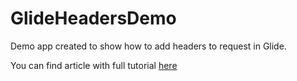 # GlideHeadersDemo

Demo app created to show how to add headers to request in Glide. 

You can find article with full tutorial [here](https://medium.com/@Nekon/adding-headers-to-image-request-in-glide-dc9640ca9b12#.knhfrxvit)
